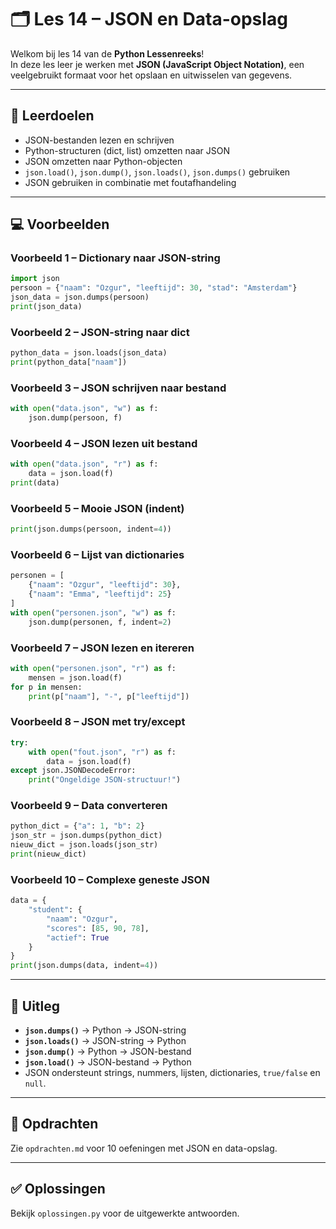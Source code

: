 # 🗂️ Les 14 – JSON en Data-opslag

Welkom bij les 14 van de **Python Lessenreeks**!  
In deze les leer je werken met **JSON (JavaScript Object Notation)**, een veelgebruikt formaat voor het opslaan en uitwisselen van gegevens.  

---

## 🎯 Leerdoelen
- JSON-bestanden lezen en schrijven  
- Python-structuren (dict, list) omzetten naar JSON  
- JSON omzetten naar Python-objecten  
- `json.load()`, `json.dump()`, `json.loads()`, `json.dumps()` gebruiken  
- JSON gebruiken in combinatie met foutafhandeling  

---

## 💻 Voorbeelden

### Voorbeeld 1 – Dictionary naar JSON-string
```python
import json
persoon = {"naam": "Ozgur", "leeftijd": 30, "stad": "Amsterdam"}
json_data = json.dumps(persoon)
print(json_data)
```

### Voorbeeld 2 – JSON-string naar dict
```python
python_data = json.loads(json_data)
print(python_data["naam"])
```

### Voorbeeld 3 – JSON schrijven naar bestand
```python
with open("data.json", "w") as f:
    json.dump(persoon, f)
```

### Voorbeeld 4 – JSON lezen uit bestand
```python
with open("data.json", "r") as f:
    data = json.load(f)
print(data)
```

### Voorbeeld 5 – Mooie JSON (indent)
```python
print(json.dumps(persoon, indent=4))
```

### Voorbeeld 6 – Lijst van dictionaries
```python
personen = [
    {"naam": "Ozgur", "leeftijd": 30},
    {"naam": "Emma", "leeftijd": 25}
]
with open("personen.json", "w") as f:
    json.dump(personen, f, indent=2)
```

### Voorbeeld 7 – JSON lezen en itereren
```python
with open("personen.json", "r") as f:
    mensen = json.load(f)
for p in mensen:
    print(p["naam"], "-", p["leeftijd"])
```

### Voorbeeld 8 – JSON met try/except
```python
try:
    with open("fout.json", "r") as f:
        data = json.load(f)
except json.JSONDecodeError:
    print("Ongeldige JSON-structuur!")
```

### Voorbeeld 9 – Data converteren
```python
python_dict = {"a": 1, "b": 2}
json_str = json.dumps(python_dict)
nieuw_dict = json.loads(json_str)
print(nieuw_dict)
```

### Voorbeeld 10 – Complexe geneste JSON
```python
data = {
    "student": {
        "naam": "Ozgur",
        "scores": [85, 90, 78],
        "actief": True
    }
}
print(json.dumps(data, indent=4))
```

---

## 🧠 Uitleg
- **`json.dumps()`** → Python → JSON-string  
- **`json.loads()`** → JSON-string → Python  
- **`json.dump()`** → Python → JSON-bestand  
- **`json.load()`** → JSON-bestand → Python  
- JSON ondersteunt strings, nummers, lijsten, dictionaries, `true/false` en `null`.  

---

## 🧩 Opdrachten
Zie `opdrachten.md` voor 10 oefeningen met JSON en data-opslag.

---

## ✅ Oplossingen
Bekijk `oplossingen.py` voor de uitgewerkte antwoorden.
